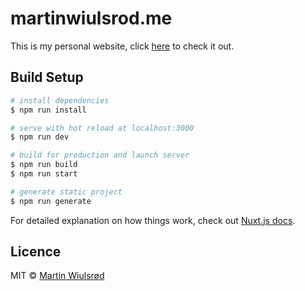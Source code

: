 # martinwiulsrod.me

This is my personal website, click <a href="https://www.martinwiulsrod.me">here</a> to check it out.

## Build Setup

``` bash
# install dependencies
$ npm run install

# serve with hot reload at localhost:3000
$ npm run dev

# build for production and launch server
$ npm run build
$ npm run start

# generate static project
$ npm run generate
```

For detailed explanation on how things work, check out [Nuxt.js docs](https://nuxtjs.org).

## Licence
MIT © <a href="https://github.com/wiu753">Martin Wiulsrød</a>
